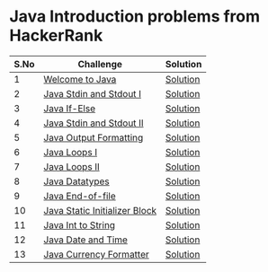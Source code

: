 # Java Introduction problems from HackerRank

| S.No | Challenge                                                                                                    | Solution                               |
|------|--------------------------------------------------------------------------------------------------------------|----------------------------------------|
| 1    | [Welcome to Java](https://www.hackerrank.com/challenges/welcome-to-java/problem)                             | [Solution](WelcomeToJava.java)         |
| 2    | [Java Stdin and Stdout I](https://www.hackerrank.com/challenges/java-stdin-and-stdout-1/problem)             | [Solution](StdInAndStdOut.java)        |
| 3    | [Java If-Else](https://www.hackerrank.com/challenges/java-if-else/problem)                                   | [Solution](IfElse.java)                |
| 4    | [Java Stdin and Stdout II](https://www.hackerrank.com/challenges/java-stdin-stdout/problem)                  | [Solution](StdInAndStdOutV2.java)      |
| 5    | [Java Output Formatting](https://www.hackerrank.com/challenges/java-output-formatting/problem)               | [Solution](OutputFormatter.java)       |
| 6    | [Java Loops I](https://www.hackerrank.com/challenges/java-loops-i/problem)                                   | [Solution](JavaLoopsV1.java)           |
| 7    | [Java Loops II](https://www.hackerrank.com/challenges/java-loops/problem)                                    | [Solution](JavaLoops.java)             |
| 8    | [Java Datatypes](https://www.hackerrank.com/challenges/java-datatypes/problem)                               | [Solution](DataTypes.java)             |
| 9    | [Java End-of-file](https://www.hackerrank.com/challenges/java-end-of-file/problem)                           | [Solution](EndOfLife.java)             |
| 10   | [Java Static Initializer Block](https://www.hackerrank.com/challenges/java-static-initializer-block/problem) | [Solution](StaticBlock.java)           |
| 11   | [Java Int to String](https://www.hackerrank.com/challenges/java-int-to-string/problem)                       | [Solution](Int2String.java)            |
| 12   | [Java Date and Time](https://www.hackerrank.com/challenges/java-date-and-time/problem)                       | [Solution](DateTime.java)              |
| 13   | [Java Currency Formatter](https://www.hackerrank.com/challenges/java-currency-formatter/problem)             | [Solution](JavaCurrencyFormatter.java) |
